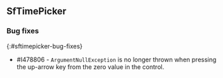 ## SfTimePicker

### Bug fixes
{:#sftimepicker-bug-fixes}

* \#I478806 - `ArgumentNullException` is no longer thrown when pressing the up-arrow key from the zero value in the control.
